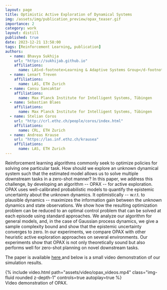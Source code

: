 ```yaml
---
layout: page
title: Optimistic Active Exploration of Dynamical Systems
img: /assets/img/publication_preview/opax_teaser.gif
importance: 2
category: work
layout: distill
published: true
date: 2023-12-21 13:58:00
tags: [Reinforcement Learning, publication]
authors:
  - name: Bhavya Sukhija
    url: "https://sukhijab.github.io"
    affiliations:
      name: LAS<d-footnote>Learning & Adaptive Systems Group</d-footnote> & CRL<d-footnote>Computational Robotics Lab</d-footnote>, ETH Zurich
  - name: Lenart Treven
    affiliations:
      name: LAS, ETH Zurich
  - name: Cansu Sancaktar
    affiliations: 
      name: Max Planck Institute for Intelligent Systems, Tübingen
  - name: Sebastian Blaes
    affiliations:
      name: Max Planck Institute for Intelligent Systems, Tübingen
  - name: Stelian Coros
    url: "http://crl.ethz.ch/people/coros/index.html"
    affiliations:
      name: CRL, ETH Zurich
  - name: Andreas Krause
    url: "https://las.inf.ethz.ch/krausea"
    affiliations:
      name: LAS, ETH Zurich
---
```


Reinforcement learning algorithms commonly seek to optimize policies for solving one particular task. How should we explore an unknown dynamical system such that the estimated model allows us to solve multiple downstream tasks in a zero-shot manner? In this paper, we address this challenge, by developing an algorithm -- OPAX -- for active exploration. OPAX uses well-calibrated probabilistic models to quantify the epistemic uncertainty about the unknown dynamics. It optimistically -- w.r.t. to plausible dynamics -- maximizes the information gain between the unknown dynamics and state observations. We show how the resulting optimization problem can be reduced to an optimal control problem that can be solved at each episode using standard approaches. We analyze our algorithm for general models, and, in the case of Gaussian process dynamics, we give a sample complexity bound and show that the epistemic uncertainty converges to zero. In our experiments, we compare OPAX with other heuristic active exploration approaches on several environments. Our experiments show that OPAX is not only theoretically sound but also performs well for zero-shot planning on novel downstream tasks.


The paper is available <a href="https://arxiv.org/pdf/2306.12371.pdf"> here </a> and below is a small video demonstration of our simulation results.

<div class="row mt-3">
        {% include video.html path="assets/video/opax_videos.mp4" class="img-fluid rounded z-depth-1" controls=true autoplay=true %}
</div>
<div class="caption">
    Video demonstration of OPAX.
</div>




